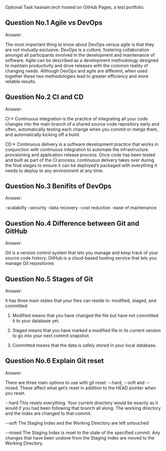 Optional Task 
hasnain.tech hosted on GitHub Pages, a test portfolio. 



Question No.1 Agile vs DevOps
-------------------------------------------------------------------------------------------------------------
Answer:

The most important thing to know about DevOps versus agile is that they are not mutually exclusive. DevOps is a culture, fostering collaboration amongst all participants involved in the development and maintenance of software. Agile can be described as a development methodology designed to maintain productivity and drive releases with the common reality of changing needs. Although DevOps and agile are different, when used together these two methodologies lead to greater efficiency and more reliable results.




Question No.2 CI and CD
-------------------------------------------------------------------------------------------------------------
Answer:

CI-> Continuous integration is the practice of integrating all your code changes into the main branch of a shared source code repository early and often, automatically testing each change when you commit or merge them, and automatically kicking off a build.

CD-> Continuous delivery is a software development practice that works in conjunction with continuous integration to automate the infrastructure provisioning and application release process. Once code has been tested and built as part of the CI process, continuous delivery takes over during the final stages to ensure it can be deployed’s packaged with everything it needs to deploy to any environment at any time. 




Question No.3 Benifits of DevOps
-------------------------------------------------------------------------------------------------------------
Answer: 

-scalabilty
-security
-data recovery
-cost reduction
-ease of maintenance




Question No.4 Difference between Git and GitHub
-------------------------------------------------------------------------------------------------------------
Answer:

Git is a version control system that lets you manage and keep track of your source code history. GitHub is a cloud-based hosting service that lets you manage Git repositories




Question No.5 Stages of Git  
-------------------------------------------------------------------------------------------------------------
Answer: 

it has three main states that your files can reside in: modified, staged, and committed:

1) Modified means that you have changed the file but have not committed it to your database yet.

2) Staged means that you have marked a modified file in its current version to go into your next commit snapshot.

3) Committed means that the data is safely stored in your local database.




Question No.6 Explain Git reset
-------------------------------------------------------------------------------------------------------------
Answer:

There are three main options to use with git reset: --hard, --soft and --mixed. These affect what get’s reset in addition to the HEAD pointer when you reset.

--hard 
This resets everything. Your current directory would be exactly as it would if you had been following that branch all along. The working directory and the index are changed to that commit.


--soft 
The Staging Index and the Working Directory are left untouched


--mixed
The Staging Index is reset to the state of the specified commit. Any changes that have been undone from the Staging Index are moved to the Working Directory.